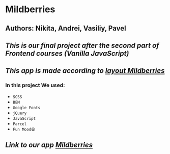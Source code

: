 # Mildberries

## Authors: Nikita, Andrei, Vasiliy, Pavel

## ***This is our final project after the second part of Frontend courses (Vanilla JavaScript)***

## ***This app is made according to [layout Mildberries](https://www.figma.com/file/xaFjphHtJEexMBlfUUU68X/Mildberries?node-id=0%3A1&t=ZxDy0c4Qfetefcu4-1)***
### In this project We used:

* `SCSS`
* `BEM`
* `Google Fonts`
* `jQuery`
* `JavaScript`
* `Parcel`
* `Fun Mood😁`

## ***Link to our app [Mildberries](https://mildberries.netlify.app/)***
